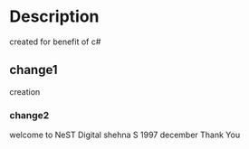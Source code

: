 # Description
created for benefit of c#
## change1
creation
### change2
welcome to NeST Digital
shehna S
1997
december
Thank You




